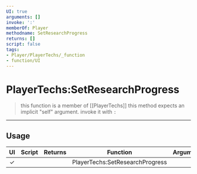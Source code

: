 ```yaml
---
UI: true
arguments: []
invoke: ':'
memberOf: Player
methodname: SetResearchProgress
returns: []
script: false
tags:
- Player/PlayerTechs/_function
- function/UI
---
```

# PlayerTechs:SetResearchProgress
> this function is a member of [[PlayerTechs]]
> this method expects an implicit "self" argument. invoke it with `:`
-----
## Usage
|  UI | Script | Returns | Function | Arguments |
|:---:|:------:|-------:|:--------:|:---------|
|✓| ||PlayerTechs:SetResearchProgress||
